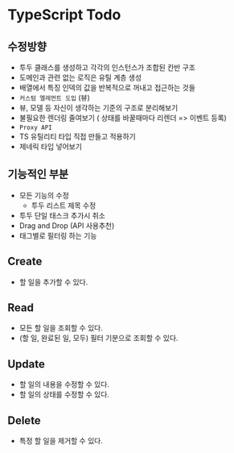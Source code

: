 # TypeScript Todo

## 수정방향

- 투두 클래스를 생성하고 각각의 인스턴스가 조합된 칸반 구조
- 도메인과 관련 없는 로직은 유틸 계층 생성
- 배열에서 특징 인덱의 값을 반복적으로 꺼내고 접근하는 것들
- `커스텀 엘레먼트 도입` (뷰)
- 뷰, 모델 등 자신이 생각하는 기준의 구조로 분리해보기
- 불필요한 렌더링 줄여보기 ( 상태를 바꿀때마다 리렌더 => 이벤트 등록)
- `Proxy API`
- TS 유틸리티 타입 직접 만들고 적용하기
- 제네릭 타입 넣어보기

## 기능적인 부분

- 모든 기능의 수정
  - 투두 리스트 제목 수정
- 투두 단일 태스크 추가시 취소
- Drag and Drop (API 사용추천)
- 태그별로 필터링 하는 기능

## Create

- 할 일을 추가할 수 있다.

## Read

- 모든 할 일을 조회할 수 있다.
- (할 일, 완료된 일, 모두) 필터
  기분으로 조회할 수 있다.

## Update

- 할 일의 내용을 수정할 수 있다.
- 할 일의 상태를 수정할 수 있다.

## Delete

- 특정 할 일을 제거할 수 있다.

<!--
// 타입스크립트, vite, jsdoc 프로젝트
    -package.json
    "dev": "vite",
    "build": "tsc && vite build",
    "preview": "vite preview",
    "docs": "jsdoc -c jsdoc.json"
 -->
